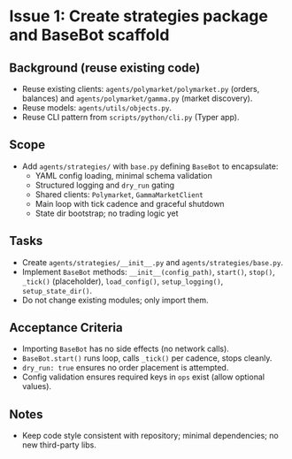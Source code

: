 # Issue 1: Create strategies package and BaseBot scaffold

## Background (reuse existing code)
- Reuse existing clients: `agents/polymarket/polymarket.py` (orders, balances) and `agents/polymarket/gamma.py` (market discovery).
- Reuse models: `agents/utils/objects.py`.
- Reuse CLI pattern from `scripts/python/cli.py` (Typer app).

## Scope
- Add `agents/strategies/` with `base.py` defining `BaseBot` to encapsulate:
  - YAML config loading, minimal schema validation
  - Structured logging and `dry_run` gating
  - Shared clients: `Polymarket`, `GammaMarketClient`
  - Main loop with tick cadence and graceful shutdown
  - State dir bootstrap; no trading logic yet

## Tasks
- Create `agents/strategies/__init__.py` and `agents/strategies/base.py`.
- Implement `BaseBot` methods: `__init__(config_path)`, `start()`, `stop()`, `_tick()` (placeholder), `load_config()`, `setup_logging()`, `setup_state_dir()`.
- Do not change existing modules; only import them.

## Acceptance Criteria
- Importing `BaseBot` has no side effects (no network calls).
- `BaseBot.start()` runs loop, calls `_tick()` per cadence, stops cleanly.
- `dry_run: true` ensures no order placement is attempted.
- Config validation ensures required keys in `ops` exist (allow optional values).

## Notes
- Keep code style consistent with repository; minimal dependencies; no new third-party libs.
